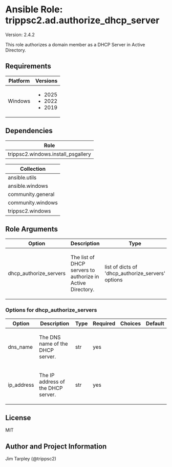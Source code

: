 <!-- BEGIN_ANSIBLE_DOCS -->

# Ansible Role: trippsc2.ad.authorize_dhcp_server
Version: 2.4.2

This role authorizes a domain member as a DHCP Server in Active Directory.

## Requirements

| Platform | Versions |
| -------- | -------- |
| Windows | <ul><li>2025</li><li>2022</li><li>2019</li></ul> |

## Dependencies
| Role |
| ---- |
| trippsc2.windows.install_psgallery |

| Collection |
| ---------- |
| ansible.utils |
| ansible.windows |
| community.general |
| community.windows |
| trippsc2.windows |

## Role Arguments
|Option|Description|Type|Required|Choices|Default|
|---|---|---|---|---|---|
| dhcp_authorize_servers | <p>The list of DHCP servers to authorize in Active Directory.</p> | list of dicts of 'dhcp_authorize_servers' options | yes |  |  |

### Options for dhcp_authorize_servers
|Option|Description|Type|Required|Choices|Default|
|---|---|---|---|---|---|
| dns_name | <p>The DNS name of the DHCP server.</p> | str | yes |  |  |
| ip_address | <p>The IP address of the DHCP server.</p> | str | yes |  |  |


## License
MIT

## Author and Project Information
Jim Tarpley (@trippsc2)
<!-- END_ANSIBLE_DOCS -->

